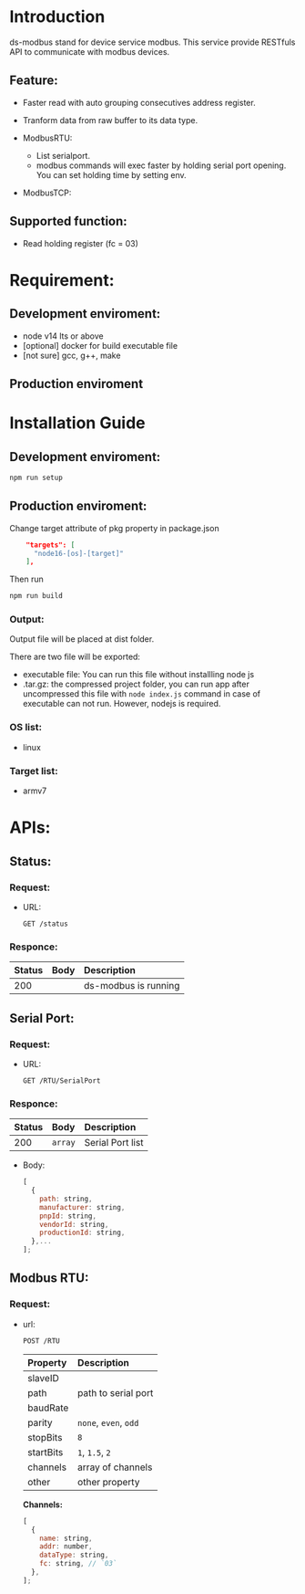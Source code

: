 # Introduction

ds-modbus stand for device service modbus. This service provide RESTfuls API to communicate with modbus devices.

## Feature:

- Faster read with auto grouping consecutives address register.
- Tranform data from raw buffer to its data type.
- ModbusRTU:

  - List serialport.
  - modbus commands will exec faster by holding serial port opening. You can set holding time by setting env.

- ModbusTCP:

## Supported function:

- Read holding register (fc = 03)

# Requirement:

## Development enviroment:

- node v14 lts or above
- [optional] docker for build executable file
- [not sure] gcc, g++, make

## Production enviroment

# Installation Guide

## Development enviroment:

```bash
npm run setup
```

## Production enviroment:

Change target attribute of pkg property in package.json

```json
    "targets": [
      "node16-[os]-[target]"
    ],
```

Then run

```bash
npm run build
```

### Output:

Output file will be placed at dist folder.

There are two file will be exported:

- executable file: You can run this file without installling node js
- .tar.gz: the compressed project folder, you can run app after uncompressed this file with `node index.js` command in case of executable can not run. However, nodejs is required.

### OS list:

- linux

### Target list:

- armv7

# APIs:

## Status:

### Request:

- URL:

  ```http
  GET /status
  ```

### Responce:

| Status | Body | Description          |
| :----- | :--- | :------------------- |
| 200    |      | ds-modbus is running |

## Serial Port:

### Request:

- URL:

  ```http
  GET /RTU/SerialPort
  ```

### Responce:

| Status | Body    | Description      |
| :----- | :------ | :--------------- |
| 200    | `array` | Serial Port list |

- Body:

  ```javascript
  [
    {
      path: string,
      manufacturer: string,
      pnpId: string,
      vendorId: string,
      productionId: string,
    },...
  ];
  ```

## Modbus RTU:

### Request:

- url:

  ```http
  POST /RTU
  ```

  | Property  | Description           |
  | :-------- | :-------------------- |
  | slaveID   |                       |
  | path      | path to serial port   |
  | baudRate  |                       |
  | parity    | `none`, `even`, `odd` |
  | stopBits  | `8`                   |
  | startBits | `1`, `1.5`, `2`       |
  | channels  | array of channels     |
  | other     | other property        |

  **Channels:**

  ```javascript
  [
    {
      name: string,
      addr: number,
      dataType: string,
      fc: string, // `03`
    },
  ];
  ```
